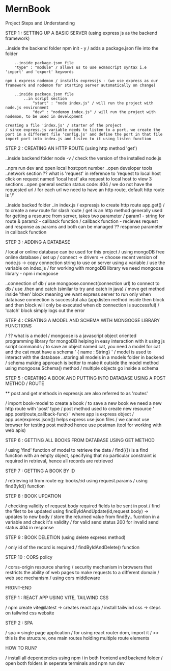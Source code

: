 # MernBook

Project Steps and Understanding

STEP 1 : SETTING UP A BASIC SERVER (using express js as the backend framework)

..inside the backend folder
npm init - y / adds a package.json file into the folder

        ..inside package.json file
        "type" : "module" / allows us to use ecmascript syntax i.e 'import' and 'export' keywords

    npm i express nodemon / installs expressjs - (we use express as our framework and nodemon for starting server automatically on change)

        ..inside package.json file
            ..in script section
                "start" : "node index.js" / will run the project with node.js environment
                "dev" : "nodemon index.js" / will run the project with nodemon, to be used in development

    creating a file 'index.js' / starter of the project
    / since express.js variable needs to listen to a port, we create the port in a different file 'config.js' and define the port in that file
    import port into index.js and listen to it using listen function

STEP 2 : CREATING AN HTTP ROUTE (using http method 'get')

..inside backend folder
node -v / check the version of the installed node.js

..npm run dev and open local host:port number
..open developer tools
..network section
?? what is 'request' in reference to 'request to local host
click on request named 'local host' aka request to local host to view 3 sections
..open general section
status code: 404 / we do not have the requested url
/ for each url we need to have an http route, default http route is '/'

..inside backed folder
..in index.js
/ expressjs to create http route
app.get() / to create a new route for slash route
/ get is an http method generally used for getting a resource from server, takes two parameter
/ param1 - string for route & param2 - callback function
/ callback function - recieves request and response as params and both can be managed
?? response parameter in callback function

STEP 3 : ADDING A DATABASE

/ local or online database can be used for this project
/ using mongoDB free online database
/ set up
/ connect -> drivers -> choose recent version of node.js -> copy connection string to use on server using a variable
/ use the variable on index.js
/ for working with mongoDB library we need mongoose library - npm i mongoose

..connection of db
/ use mongoose.connect(connection url) to connect to db
/ use .then and catch (similar to try and catch in java)
/ move get method inside 'then' block meaning we want express server to run only when database connection is successful aka (app.listen method inside then block and then block will only be executed when db connection is successful)
/ 'catch' block simply logs out the error

STEP 4 : CREATING A MODEL AND SCHEMA WITH MONGOOSE LIBRARY FUNCTIONS

/ ?? what is a model
/ mongoose is a javascript object oriented programming library for mongoDB helping in easy interaction with it using js script commands
/ to save an object named cat, you need a model for cat and the cat must have a schema ' { name : String} '
/ model is used to interact with the database
..storing all models in a models folder in backend
/ schema making approach is better to make it outside the model method using mongoose.Schema() method
/ multiple objects go inside a schema

STEP 5 : CREATING A BOOK AND PUTTING INTO DATABASE USING A POST METHOD / ROUTE

\*\* post and get methods in expressjs are also referred to as 'routes'

/ import book-model to create a book
/ to save a new book we need a new http route with 'post' type
/ post method used to create new resource ' app.post(route,callback-func) ' where app is express object
/ app.use(express.json()) helps express use json files
/ we cannot use browser for testing post method hence use postman (tool for working with web apis)

STEP 6 : GETTING ALL BOOKS FROM DATABASE USING GET METHOD

/ using 'find' function of model to retrieve the data
/ find({}) is a find function with an empty object, specifying that no particular constraint is required in retrieval, hence all records are retrieved

STEP 7 : GETTING A BOOK BY ID

/ retrieving id from route eg: books/:id using request.params
/ using findById() function

STEP 8 : BOOK UPDATION

/ checking validity of request body required fields to be sent in post
/ find the filet to be updated using findByIdAndUpdate(id,request.body) -> updates to new body
/ store the returned value from findBy.. fucntion in a variable and check it's validity
/ for valid send status 200 for invalid send status 404 in response

STEP 9 : BOOK DELETION (using delete express method)

/ only id of the record is required
/ findByIdAndDelete() function

STEP 10 : CORS policy

/ corss-origin resource sharing
/ security mechanism in browsers that restricts the ability of web pages to make requests to a different domain
/ web sec mechanism
/ using cors middleware

FRONT-END

STEP 1 : REACT APP USING VITE, TAILWIND CSS

/ npm create vite@latest -> creates react app
/ install tailwind css -> steps on tailwind css website

STEP 2 : SPA

/ spa = single page application
/ for using react router dom, import it
/ <Routes><Route/>><Route/>></Routes> this is the structure, one main routes holding multiple route elements

HOW TO RUN?

/ install all dependencies using npm i in both frontend and backend folder
/ open both folders in seperate terminals and npm run dev
